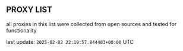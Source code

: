 ## PROXY LIST

all proxies in this list were collected from open sources and tested for functionality

last update: `2025-02-02 22:19:57.844403+00:00` UTC